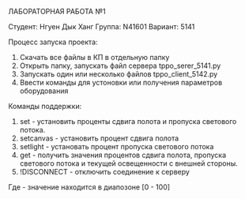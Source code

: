 ЛАБОРАТОРНАЯ РАБОТА №1

Студент:    Нгуен Дык Ханг
Группа:     N41601
Вариант:    5141

Процесс запуска проекта:
1. Скачать все файлы в КП в отдельную папку
2. Открыть папку, запускать файл сервера tppo_serer_5141.py
3. Запускать один или несколько файлов tppo_client_5142.py
4. Ввести команды для устоновки или получения параметров оборудования

Команды поддержки:
1. set <value> <value>  - установить проценты сдвига полота и пропуска светового потока.
2. setcanvas <value>    - установить процент сдвига полота
3. setlight <value>     - установать процент пропуска светового потока
4. get                  - получить значения процентов сдвига полота, пропуска светового потока и текущей освещенности с внешней стороны.
5. !DISCONNECT          - отключить соединение к серверу

Где - значение <value> находится в диапозоне [0 - 100]